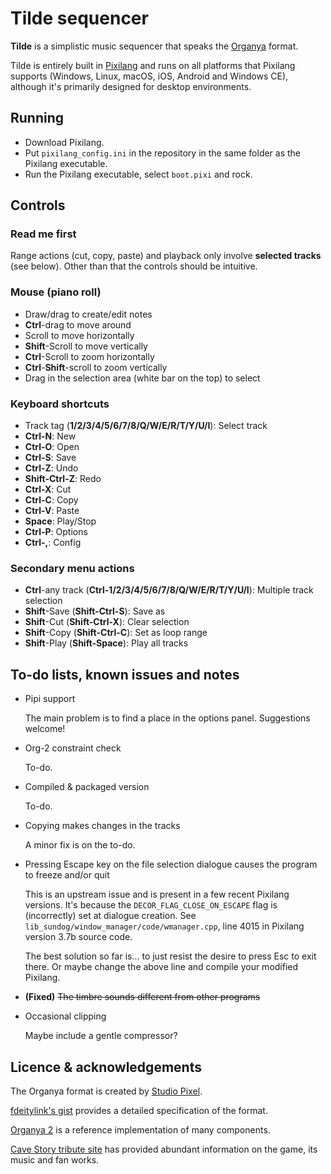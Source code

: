 # Tilde sequencer

**Tilde** is a simplistic music sequencer that speaks the [Organya](https://cavestory.fandom.com/wiki/Soundtrack) format.

Tilde is entirely built in [Pixilang](http://warmplace.ru/soft/pixilang/) and runs on all platforms that Pixilang supports (Windows, Linux, macOS, iOS, Android and Windows CE), although it's primarily designed for desktop environments.

## Running

* Download Pixilang.
* Put `pixilang_config.ini` in the repository in the same folder as the Pixilang executable.
* Run the Pixilang executable, select `boot.pixi` and rock.

## Controls

### Read me first

Range actions (cut, copy, paste) and playback only involve **selected tracks** (see below). Other than that the controls should be intuitive.

### Mouse (piano roll)

* Draw/drag to create/edit notes
* **Ctrl**-drag to move around
* Scroll to move horizontally
* **Shift**-Scroll to move vertically
* **Ctrl**-Scroll to zoom horizontally
* **Ctrl**-**Shift**-scroll to zoom vertically
* Drag in the selection area (white bar on the top) to select

### Keyboard shortcuts

* Track tag (**1/2/3/4/5/6/7/8/Q/W/E/R/T/Y/U/I**): Select track
* **Ctrl-N**: New
* **Ctrl-O**: Open
* **Ctrl-S**: Save
* **Ctrl-Z**: Undo
* **Shift-Ctrl-Z**: Redo
* **Ctrl-X**: Cut
* **Ctrl-C**: Copy
* **Ctrl-V**: Paste
* **Space**: Play/Stop
* **Ctrl-P**: Options
* **Ctrl-,**: Config

### Secondary menu actions

* **Ctrl**-any track (**Ctrl-1/2/3/4/5/6/7/8/Q/W/E/R/T/Y/U/I**): Multiple track selection
* **Shift**-Save (**Shift-Ctrl-S**): Save as
* **Shift**-Cut (**Shift-Ctrl-X**): Clear selection
* **Shift**-Copy (**Shift-Ctrl-C**): Set as loop range
* **Shift**-Play (**Shift-Space**): Play all tracks

## To-do lists, known issues and notes

* Pipi support

  The main problem is to find a place in the options panel. Suggestions welcome!

* Org-2 constraint check

  To-do.

* Compiled & packaged version

  To-do.

* Copying makes changes in the tracks

  A minor fix is on the to-do.

* Pressing Escape key on the file selection dialogue causes the program to freeze and/or quit

  This is an upstream issue and is present in a few recent Pixilang versions. It's because the `DECOR_FLAG_CLOSE_ON_ESCAPE` flag is (incorrectly) set at dialogue creation. See `lib_sundog/window_manager/code/wmanager.cpp`, line 4015 in Pixilang version 3.7b source code.

  The best solution so far is... to just resist the desire to press Esc to exit there. Or maybe change the above line and compile your modified Pixilang.

* **(Fixed)** ~~The timbre sounds different from other programs~~

* Occasional clipping

  Maybe include a gentle compressor?

## Licence & acknowledgements

The Organya format is created by [Studio Pixel](http://studiopixel.sakura.ne.jp/).

[fdeitylink's gist](https://gist.github.com/fdeitylink/7fc9ddcc54b33971e5f505c8da2cfd28) provides a detailed specification of the format.

[Organya 2](https://github.com/shbow/organya) is a reference implementation of many components.

[Cave Story tribute site](https://www.cavestory.org/) has provided abundant information on the game, its music and fan works.

